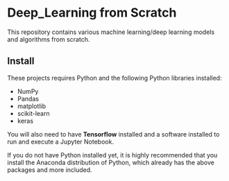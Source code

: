 # Deep_Learning from Scratch

This repository contains various machine learning/deep learning models and algorithms from scratch.

## Install
These projects requires Python and the following Python libraries installed:

- NumPy
- Pandas
- matplotlib
- scikit-learn
- keras

You will also need to have **Tensorflow** installed and a software installed to run and execute a Jupyter Notebook.

If you do not have Python installed yet, it is highly recommended that you install the Anaconda distribution of Python, which already has the above packages and more included.
